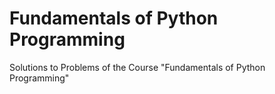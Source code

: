 # Fundamentals of Python Programming

Solutions to Problems of the Course "Fundamentals of Python Programming"